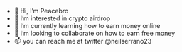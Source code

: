 - 👋 Hi, I’m Peacebro
- 👀 I’m interested in crypto airdrop
- 🌱 I’m currently learning how to earn money online
- 💞️ I’m looking to collaborate on how to earn free money
- 📫 you can reach me at twitter @neilserrano23

<!---
neilserrano23/neilserrano23 is a ✨ special ✨ repository because its `README.md` (this file) appears on your GitHub profile.
You can click opthe Preview link to take a look at your changes.
--->
